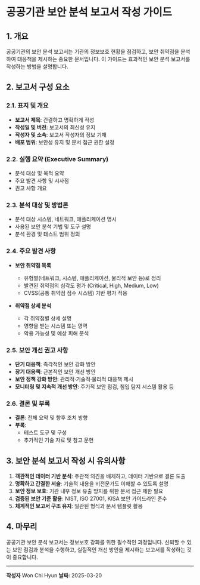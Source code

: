# 공공기관 보안 분석 보고서 작성 가이드

## 1. 개요
공공기관의 보안 분석 보고서는 기관의 정보보호 현황을 점검하고, 보안 취약점을 분석하여 대응책을 제시하는 중요한 문서입니다. 이 가이드는 효과적인 보안 분석 보고서를 작성하는 방법을 설명합니다.

## 2. 보고서 구성 요소

### 2.1. 표지 및 개요
- **보고서 제목**: 간결하고 명확하게 작성
- **작성일 및 버전**: 보고서의 최신성 유지
- **작성자 및 소속**: 보고서 작성자의 정보 기재
- **배포 범위**: 보안성 유지 및 문서 접근 권한 설정

### 2.2. 실행 요약 (Executive Summary)
- 분석 대상 및 목적 요약
- 주요 발견 사항 및 시사점
- 권고 사항 개요

### 2.3. 분석 대상 및 방법론
- 분석 대상 시스템, 네트워크, 애플리케이션 명시
- 사용된 보안 분석 기법 및 도구 설명
- 분석 환경 및 테스트 범위 정의

### 2.4. 주요 발견 사항
- **보안 취약점 목록**
  - 유형별(네트워크, 시스템, 애플리케이션, 물리적 보안 등)로 정리
  - 발견된 취약점의 심각도 평가 (Critical, High, Medium, Low)
  - CVSS(공통 취약점 점수 시스템) 기반 평가 적용

- **취약점 상세 분석**
  - 각 취약점별 상세 설명
  - 영향을 받는 시스템 또는 영역
  - 악용 가능성 및 예상 피해 분석

### 2.5. 보안 개선 권고 사항
- **단기 대응책**: 즉각적인 보안 강화 방안
- **장기 대응책**: 근본적인 보안 개선 방안
- **보안 정책 강화 방안**: 관리적·기술적·물리적 대응책 제시
- **모니터링 및 지속적 개선 방안**: 주기적 보안 점검, 침입 탐지 시스템 활용 등

### 2.6. 결론 및 부록
- **결론**: 전체 요약 및 향후 조치 방향
- **부록**:
  - 테스트 도구 및 구성
  - 추가적인 기술 자료 및 참고 문헌

## 3. 보안 분석 보고서 작성 시 유의사항
1. **객관적인 데이터 기반 분석**: 주관적 의견을 배제하고, 데이터 기반으로 결론 도출
2. **명확하고 간결한 서술**: 기술적 내용을 비전문가도 이해할 수 있도록 설명
3. **보안 정보 보호**: 기관 내부 정보 유출 방지를 위한 문서 접근 제한 필요
4. **검증된 보안 기준 활용**: NIST, ISO 27001, KISA 보안 가이드라인 준수
5. **체계적인 보고서 구조 유지**: 일관된 형식과 문서 템플릿 활용

## 4. 마무리
공공기관 보안 분석 보고서는 정보보호 강화를 위한 필수적인 과정입니다. 신뢰할 수 있는 보안 점검과 분석을 수행하고, 실질적인 개선 방안을 제시하는 보고서를 작성하는 것이 중요합니다.

---

**작성자** Won Chi Hyun 
**날짜:** 2025-03-20
